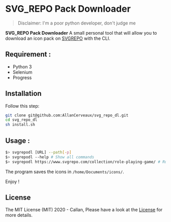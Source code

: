 # SVG_REPO Pack Downloader
> Disclaimer: I'm a poor python developer, don't judge me

**SVG_REPO Pack Downloader** A small personal tool that will allow you to download an icon pack on [SVGREPO](https://www.svgrepo.com/) with the CLI.

## Requirement :

- Python 3
- Selenium
- Progress

## Installation
Follow this step:

```bash
git clone git@github.com:AllanCerveaux/svg_repo_dl.git
cd svg_repo_dl
sh install.sh
```
## Usage :

```bash
$> svgrepodl [URL] --path[-p]
$> svgrepodl --help # Show all commands
$> svgrepodl https://www.svgrepo.com/collection/role-playing-game/ # Run downloader
```

The program saves the icons in `/home/Documents/icons/`.

Enjoy !

## License
The MIT License (MIT) 2020 - Callan, Please have a look at the [License](https://github.com/AllanCerveaux/svg_repo_dl/blob/master/LICENSE) for more details.
